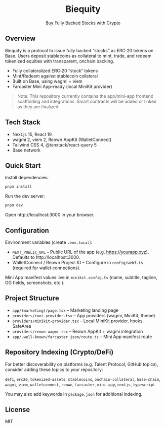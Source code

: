 <div align="center">

# Biequity

Buy Fully Backed Stocks with Crypto

</div>

## Overview

Biequity is a protocol to issue fully backed “stocks” as ERC‑20 tokens on Base. Users deposit stablecoins as collateral to mint, trade, and redeem tokenized equities with transparent, onchain backing.

- Fully collateralized ERC‑20 “stock” tokens
- Mint/Redeem against stablecoin collateral
- Built on Base, using wagmi + viem
- Farcaster Mini App–ready (local MiniKit provider)

> Note: This repository currently contains the app/mini-app frontend scaffolding and integrations. Smart contracts will be added or linked as they are finalized.

## Tech Stack

- Next.js 15, React 19
- wagmi 2, viem 2, Reown AppKit (WalletConnect)
- Tailwind CSS 4, @tanstack/react-query 5
- Base network

## Quick Start

Install dependencies:

```bash
pnpm install
```

Run the dev server:

```bash
pnpm dev
```

Open http://localhost:3000 in your browser.

## Configuration

Environment variables (create `.env.local`):

- `NEXT_PUBLIC_URL` – Public URL of the app (e.g. https://yourapp.xyz). Defaults to http://localhost:3000.
- WalletConnect / Reown Project ID – Configure in `config/web3.ts` (required for wallet connections).

Mini App manifest values live in `minikit.config.ts` (name, subtitle, tagline, OG fields, screenshots, etc.).

## Project Structure

- `app/(marketing)/page.tsx` – Marketing landing page
- `providers/root-provider.tsx` – App providers (wagmi, MiniKit, theme)
- `providers/minikit-provider.tsx` – Local MiniKit provider, hooks, SafeArea
- `providers/reown-wagmi.tsx` – Reown AppKit + wagmi integration
- `app/.well-known/farcaster.json/route.ts` – Mini App manifest route

## Repository Indexing (Crypto/DeFi)

For better discoverability on platforms (e.g. Talent Protocol, GitHub topics), consider adding these topics to your repository:

`defi`, `erc20`, `tokenized-assets`, `stablecoins`, `onchain-collateral`, `base-chain`, `wagmi`, `viem`, `walletconnect`, `reown`, `farcaster`, `mini-app`, `nextjs`, `typescript`

You may also add keywords in `package.json` for additional indexing.

## License

MIT

